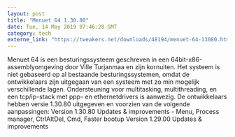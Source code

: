 ```yaml
---
layout: post
title: "Menuet 64 1.30.80"
date: Tue, 14 May 2019 07:46:28 GMT
category: tech
externe_link: "https://tweakers.net/downloads/48194/menuet-64-13080.html"
---
```


Menuet 64 is een besturingssysteem geschreven in een 64bit-x86-assemblyomgeving door Ville Turjanmaa en zijn kornuiten. Het systeem is niet gebaseerd op al bestaande besturingssystemen, omdat de ontwikkelaars zijn uitgegaan van een systeem met zo min mogelijk verschillende lagen. Ondersteuning voor multitasking, multithreading, en een tcp/ip-stack met ppp- en ethernetdrivers is aanwezig. De ontwikkelaars hebben versie 1.30.80 uitgegeven en voorzien van de volgende aanpassingen: Version 1.30.80 Updates & improvements - Menu, Process manager, CtrlAltDel, Cmd, Faster bootup Version 1.29.00 Updates & improvements<img src="http://feeds.feedburner.com/~r/tweakers/mixed/~4/OHn-Ywpp-Zs" height="1" width="1" alt=""/>
